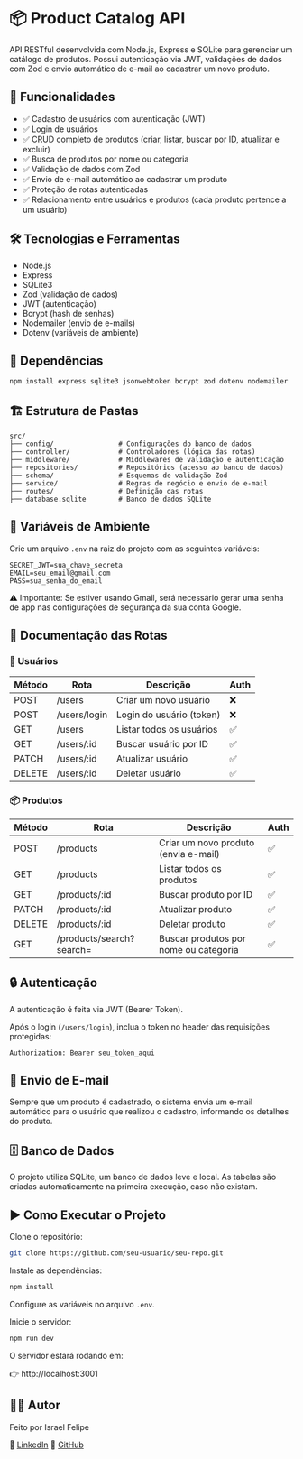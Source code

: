 
# 📦 Product Catalog API

API RESTful desenvolvida com Node.js, Express e SQLite para gerenciar um catálogo de produtos. Possui autenticação via JWT, validações de dados com Zod e envio automático de e-mail ao cadastrar um novo produto.

## 🚀 Funcionalidades
- ✅ Cadastro de usuários com autenticação (JWT)
- ✅ Login de usuários
- ✅ CRUD completo de produtos (criar, listar, buscar por ID, atualizar e excluir)
- ✅ Busca de produtos por nome ou categoria
- ✅ Validação de dados com Zod
- ✅ Envio de e-mail automático ao cadastrar um produto
- ✅ Proteção de rotas autenticadas
- ✅ Relacionamento entre usuários e produtos (cada produto pertence a um usuário)

## 🛠️ Tecnologias e Ferramentas
- Node.js
- Express
- SQLite3
- Zod (validação de dados)
- JWT (autenticação)
- Bcrypt (hash de senhas)
- Nodemailer (envio de e-mails)
- Dotenv (variáveis de ambiente)

## 🔗 Dependências
```bash
npm install express sqlite3 jsonwebtoken bcrypt zod dotenv nodemailer
```

## 🏗️ Estrutura de Pastas
```
src/
├── config/                # Configurações do banco de dados
├── controller/            # Controladores (lógica das rotas)
├── middleware/            # Middlewares de validação e autenticação
├── repositories/          # Repositórios (acesso ao banco de dados)
├── schema/                # Esquemas de validação Zod
├── service/               # Regras de negócio e envio de e-mail
├── routes/                # Definição das rotas
├── database.sqlite        # Banco de dados SQLite
```

## 🔑 Variáveis de Ambiente
Crie um arquivo `.env` na raiz do projeto com as seguintes variáveis:

```
SECRET_JWT=sua_chave_secreta
EMAIL=seu_email@gmail.com
PASS=sua_senha_do_email
```

⚠️ Importante: Se estiver usando Gmail, será necessário gerar uma senha de app nas configurações de segurança da sua conta Google.

## 📝 Documentação das Rotas

### 🔑 Usuários
| Método | Rota          | Descrição                  | Auth |
|--------|----------------|----------------------------|------|
| POST   | /users         | Criar um novo usuário      | ❌   |
| POST   | /users/login   | Login do usuário (token)   | ❌   |
| GET    | /users         | Listar todos os usuários   | ✅   |
| GET    | /users/:id     | Buscar usuário por ID      | ✅   |
| PATCH  | /users/:id     | Atualizar usuário          | ✅   |
| DELETE | /users/:id     | Deletar usuário            | ✅   |

### 📦 Produtos
| Método | Rota                    | Descrição                                    | Auth |
|--------|--------------------------|-----------------------------------------------|------|
| POST   | /products                | Criar um novo produto (envia e-mail)         | ✅   |
| GET    | /products                | Listar todos os produtos                     | ✅   |
| GET    | /products/:id            | Buscar produto por ID                        | ✅   |
| PATCH  | /products/:id            | Atualizar produto                            | ✅   |
| DELETE | /products/:id            | Deletar produto                              | ✅   |
| GET    | /products/search?search= | Buscar produtos por nome ou categoria        | ✅   |

## 🔒 Autenticação
A autenticação é feita via JWT (Bearer Token).

Após o login (`/users/login`), inclua o token no header das requisições protegidas:

```
Authorization: Bearer seu_token_aqui
```

## 📧 Envio de E-mail
Sempre que um produto é cadastrado, o sistema envia um e-mail automático para o usuário que realizou o cadastro, informando os detalhes do produto.

## 🗄️ Banco de Dados
O projeto utiliza SQLite, um banco de dados leve e local. As tabelas são criadas automaticamente na primeira execução, caso não existam.

## ▶️ Como Executar o Projeto

Clone o repositório:

```bash
git clone https://github.com/seu-usuario/seu-repo.git
```

Instale as dependências:

```bash
npm install
```

Configure as variáveis no arquivo `.env`.

Inicie o servidor:

```bash
npm run dev
```

O servidor estará rodando em:

👉 http://localhost:3001

## 👨‍💻 Autor
Feito por Israel Felipe

🔗 [LinkedIn](www.linkedin.com/in/israelbrands)
🔗 [GitHub](https://github.com/Israel-ops-cmd)

